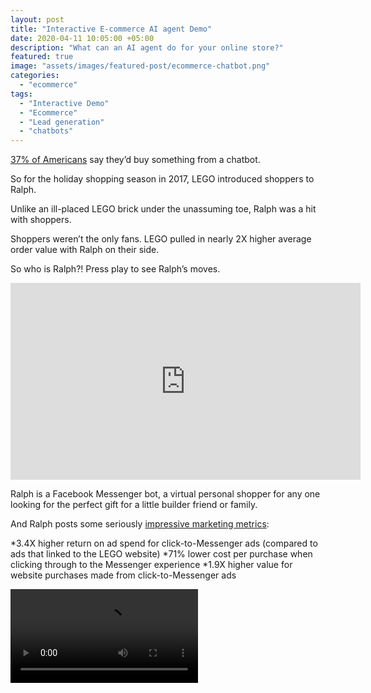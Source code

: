 ```yaml
---
layout: post
title: "Interactive E-commerce AI agent Demo"
date: 2020-04-11 10:05:00 +05:00
description: "What can an AI agent do for your online store?"
featured: true
image: "assets/images/featured-post/ecommerce-chatbot.png"
categories: 
  - "ecommerce"
tags:
  - "Interactive Demo"
  - "Ecommerce"
  - "Lead generation"
  - "chatbots"
---
```


[37% of Americans](https://medium.com/marketing-and-entrepreneurship/11-amazing-facts-you-might-not-know-about-chatbots-8cdf331181f8) say they’d buy something from a chatbot.

So for the holiday shopping season in 2017, LEGO introduced shoppers to Ralph.

Unlike an ill-placed LEGO brick under the unassuming toe, Ralph was a hit with shoppers.

Shoppers weren’t the only fans. LEGO pulled in nearly 2X higher average order value with Ralph on their side.

So who is Ralph?! Press play to see Ralph’s moves.

<iframe width="560" height="315" src="https://www.youtube.com/embed/a_EQRPaJLvE" frameborder="0" allow="accelerometer; autoplay; encrypted-media; gyroscope; picture-in-picture" allowfullscreen></iframe>

Ralph is a Facebook Messenger bot, a virtual personal shopper for any one looking for the perfect gift for a little builder friend or family.

And Ralph posts some seriously [impressive marketing metrics](https://www.facebook.com/business/success/2-lego):

*3.4X higher return on ad spend for click-to-Messenger ads (compared to ads that linked to the LEGO website)
*71% lower cost per purchase when clicking through to the Messenger experience
*1.9X higher value for website purchases made from click-to-Messenger ads

![]({{site.baseurl}}/assets/images/lego-bot-ralph.mp4)

